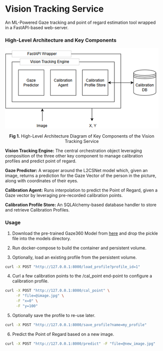 # Vision Tracking Service

An ML-Powered Gaze tracking and point of regard estimation tool wrapped in a FastAPI-based web-server.

### High-Level Architecture and Key Components

<div align="center">
  <img src="assets/architecture-diagram.png" alt="High-Level Architecture Diagram" width="600"/>
  <p><strong>Fig 1.</strong> High-Level Architecture Diagram of Key Components of the Vision Tracking Service</p>
</div>

**Vision Tracking Engine:** The central orchestration object leveraging composition of the three other key component to manage calibration profiles and predict point of regard.

**Gaze Predictor:** A wrapper around the L2CSNet model which, given an image, returns a prediction for the Gaze Vector of the person in the picture, along with coordinates of their eyes.

**Calibration Agent:** Runs interpolation to predict the Point of Regard, given a Gaze vector by leveraging pre-recorded calibration points.

**Calibration Profile Store:** An SQLAlchemy-based database handler to store and retrieve Calibration Profiles.


### Usage

1. Download the pre-trained Gaze360 Model from [here](https://drive.google.com/drive/folders/17p6ORr-JQJcw-eYtG2WGNiuS_qVKwdWd) and drop the pickle file into the models directory.

2. Run docker-compose to build the container and persistent volume.

3. Optionally, load an existing profile from the persistent volume.

```bash
curl -X POST "http://127.0.0.1:8000/load_profile?profile_id=1"
```

4. Curl a few calibration points to the /cal_point end-point to configure a calibration profile. 

```bash
curl -X POST "http://127.0.0.1:8000/cal_point" \
     -F "file=@image.jpg" \
     -F "x=0" \
     -F "y=100"
```

5. Optionally save the profile to re-use later.

```bash
curl -X POST "http://127.0.0.1:8000/save_profile?name=my_profile"
```

6. Predict the Point of Regard based on a new image.

```bash
curl -X POST "http://127.0.0.1:8000/predict" -F "file=@new_image.jpg"
```